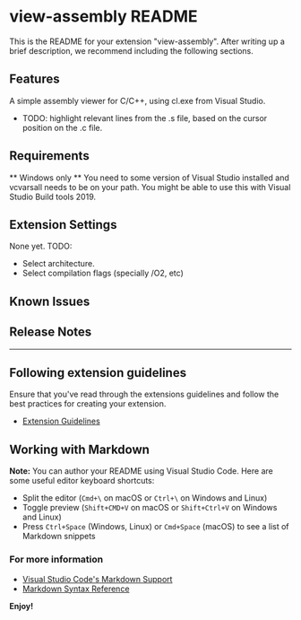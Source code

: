 # view-assembly README

This is the README for your extension "view-assembly". After writing up a brief description, we recommend including the following sections.

## Features

A simple assembly viewer for C/C++, using cl.exe from Visual Studio.

* TODO: highlight relevant lines from the .s file, based on the cursor position on the .c file.

## Requirements

** Windows only ** 
You need to some version of Visual Studio installed and vcvarsall needs to be on your path. You might be able to use this with Visual Studio Build tools 2019.

## Extension Settings

None yet. TODO:
* Select architecture.
* Select compilation flags (specially /O2, etc)

## Known Issues


## Release Notes


-----------------------------------------------------------------------------------------------------------
## Following extension guidelines

Ensure that you've read through the extensions guidelines and follow the best practices for creating your extension.

* [Extension Guidelines](https://code.visualstudio.com/api/references/extension-guidelines)

## Working with Markdown

**Note:** You can author your README using Visual Studio Code.  Here are some useful editor keyboard shortcuts:

* Split the editor (`Cmd+\` on macOS or `Ctrl+\` on Windows and Linux)
* Toggle preview (`Shift+CMD+V` on macOS or `Shift+Ctrl+V` on Windows and Linux)
* Press `Ctrl+Space` (Windows, Linux) or `Cmd+Space` (macOS) to see a list of Markdown snippets

### For more information

* [Visual Studio Code's Markdown Support](http://code.visualstudio.com/docs/languages/markdown)
* [Markdown Syntax Reference](https://help.github.com/articles/markdown-basics/)

**Enjoy!**
